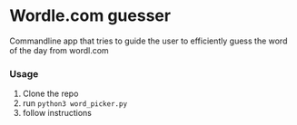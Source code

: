 # Wordle.com guesser
Commandline app that tries to guide the user to efficiently guess the word of the day from wordl.com 

### Usage
1. Clone the repo
2. run `python3 word_picker.py`
3. follow instructions